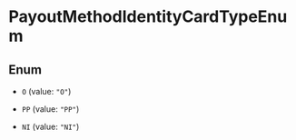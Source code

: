
# PayoutMethodIdentityCardTypeEnum

## Enum


* `O` (value: `"O"`)

* `PP` (value: `"PP"`)

* `NI` (value: `"NI"`)




